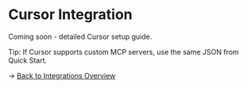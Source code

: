 # Cursor Integration

Coming soon - detailed Cursor setup guide.

Tip: If Cursor supports custom MCP servers, use the same JSON from Quick Start.

→ [Back to Integrations Overview](index.md)
